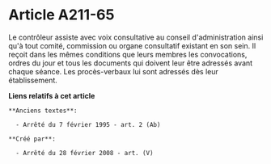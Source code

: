 # Article A211-65

Le contrôleur assiste avec voix consultative au conseil d'administration ainsi qu'à tout comité, commission ou organe
consultatif existant en son sein. Il reçoit dans les mêmes conditions que leurs membres les convocations, ordres du jour et
tous les documents qui doivent leur être adressés avant chaque séance. Les procès-verbaux lui sont adressés dès leur
établissement.

**Liens relatifs à cet article**

	**Anciens textes**:

	  - Arrêté du 7 février 1995 - art. 2 (Ab)

	**Créé par**:

	  - Arrêté du 28 février 2008 - art. (V)

